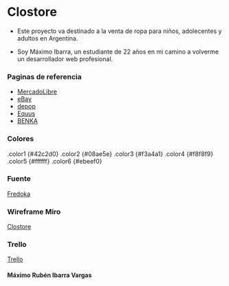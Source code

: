 # Clostore
 - Este proyecto va destinado a la venta de ropa para niños, adolecentes y adultos en Argentina.

 - Soy Máximo Ibarra, un estudiante de 22 años en mi camino a volverme un desarrollador web profesional.
 

### Paginas de referencia

- [MercadoLibre](https://www.mercadolibre.com.ar/)
- [eBay](https://www.ebay.com/)
- [depop](https://www.depop.com/)
- [Equus](https://www.equus.com.ar/)
- [BENKA](https://www.benka.com.ar/)

### Colores

.color1 {#42c2d0}
.color2 {#08ae5e}
.color3 {#f3a4a1}
.color4 {#f8f8f9}
.color5 {#ffffff}
.color6 {#ebeef0}

### Fuente

[Fredoka](https://fonts.google.com/specimen/Fredoka)

### Wireframe Miro

[Clostore](https://miro.com/app/board/uXjVLJPWL2s=/?share_link_id=406764577758)

### Trello

[Trello](https://trello.com/b/emik3fvF/dpfsmaximoibarra)

#### Máximo Rubén Ibarra Vargas 